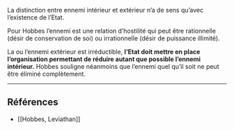 La distinction entre ennemi intérieur et extérieur n’a de sens qu’avec l’existence de l’Etat. 

Pour Hobbes l’ennemi est une relation d’hostilité qui peut être rationnelle (désir de conservation de soi) ou irrationnelle (désir de puissance illimité). 

La ou l’ennemi extérieur est irréductible, **l’Etat doit mettre en place l’organisation permettant de réduire autant que possible l’ennemi intérieur.** Hobbes souligne néanmoins que l’ennemi quel qu’il soit ne peut être éliminé complètement.

---

## Références

- [[Hobbes, Leviathan]]
